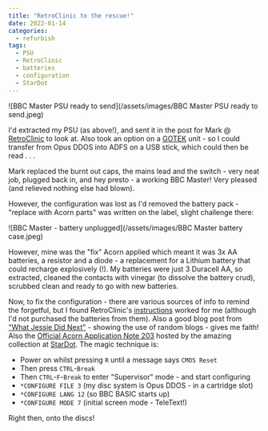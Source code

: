 ```yaml
---
title: "RetroClinic to the rescue!"
date: 2022-01-14
categories:
  - refurbish
tags:
  - PSU
  - RetroClinic
  - batteries
  - configuration
  - StarDot
---
```


![BBC Master PSU ready to send](/assets/images/BBC Master PSU ready to send.jpeg)

I'd extracted my PSU (as above!), and sent it in the post for Mark @ [RetroClinic](http://www.retroclinic.com) to look at. Also took an option on a [GOTEK](http://www.retroclinic.com/docs/GOTEKFloppyDrive.pdf) unit - so I could transfer from Opus DDOS into ADFS on a USB stick, which could then be read . . .

Mark replaced the burnt out caps, the mains lead and the switch - very neat job, plugged back in, and hey presto - a working BBC Master! Very pleased (and relieved nothing else had blown).

However, the configuration was lost as I'd removed the battery pack - "replace with Acorn parts" was written on the label, slight challenge there:

![BBC Master - battery unplugged](/assets/images/BBC Master battery case.jpeg)

However, mine was the "fix" Acorn applied which meant it was 3x AA batteries, a resistor and a diode - a replacement for a Lithium battery that could recharge explosively (!). My batteries were just 3 Duracell AA, so extracted, cleaned the contacts with vinegar (to dissolve the battery crud), scrubbed clean and ready to go with new batteries.

Now, to fix the configuration - there are various sources of info to remind the forgetful, but I found RetroClinic's [instructions](http://www.retroclinic.com/docs/MBAT_Guide.pdf) worked for me (although I'd not purchased the batteries from them). Also a good blog post from ["What Jessie Did Next"](http://blog.jessicat.me.uk/2009/10/cmos-reset-on-a-bbc-master-128/) - showing the use of random blogs - gives me faith! Also the [Official Acorn Application Note 203](http://stardot.org.uk/mirrors/www.bbcdocs.com/filebase/library/appnotes/AppNote-203.pdf) hosted by the amazing collection at [StarDot](http://stardot.org.uk). The magic technique is:

* Power on whilst pressing `R` until a message says `CMOS Reset`
* Then press `CTRL`-`Break`
* Then `CTRL`-`F`-`Break` to enter "Supervisor" mode - and start configuring
* `*CONFIGURE FILE 3` (my disc system is Opus DDOS - in a cartridge slot)
* `*CONFIGURE LANG 12` (so BBC BASIC starts up)
* `*CONFIGURE MODE 7` (initial screen mode - TeleText!)

Right then, onto the discs!